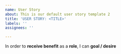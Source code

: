 ```yaml
---
name: User Story
about: This is our default user story template 2
title: 'USER STORY: <TITLE>'
labels: ''
assignees: ''

---
```


In order to **receive benefit** as a **role**, I can **goal / desire**
